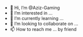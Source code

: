 - 👋 Hi, I’m @Aziz-Gaming
- 👀 I’m interested in ...
- 🌱 I’m currently learning ...
- 💞️ I’m looking to collaborate on ...
- 📫 How to reach me ... by friend


<!---
Aziz-Gaming/Aziz-Gaming is a ✨ special ✨ repository because its `README.md` (this file) appears on your GitHub profile.
You can click the Preview link to take a look at your changes.
--->
